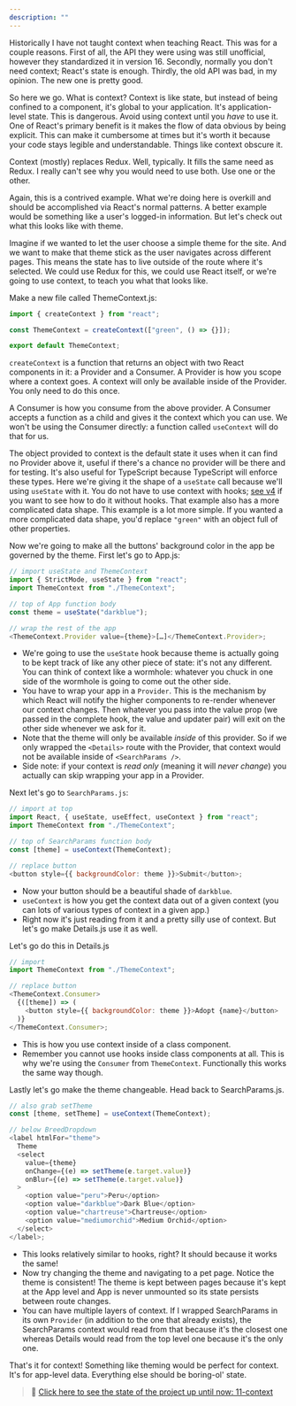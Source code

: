 ```yaml
---
description: ""
---
```


Historically I have not taught context when teaching React. This was for a couple reasons. First of all, the API they were using was still unofficial, however they standardized it in version 16. Secondly, normally you don't need context; React's state is enough. Thirdly, the old API was bad, in my opinion. The new one is pretty good.

So here we go. What is context? Context is like state, but instead of being confined to a component, it's global to your application. It's application-level state. This is dangerous. Avoid using context until you _have_ to use it. One of React's primary benefit is it makes the flow of data obvious by being explicit. This can make it cumbersome at times but it's worth it because your code stays legible and understandable. Things like context obscure it.

Context (mostly) replaces Redux. Well, typically. It fills the same need as Redux. I really can't see why you would need to use both. Use one or the other.

Again, this is a contrived example. What we're doing here is overkill and should be accomplished via React's normal patterns. A better example would be something like a user's logged-in information. But let's check out what this looks like with theme.

Imagine if we wanted to let the user choose a simple theme for the site. And we want to make that theme stick as the user navigates across different pages. This means the state has to live outside of the route where it's selected. We could use Redux for this, we could use React itself, or we're going to use context, to teach you what that looks like.

Make a new file called ThemeContext.js:

```javascript
import { createContext } from "react";

const ThemeContext = createContext(["green", () => {}]);

export default ThemeContext;
```

`createContext` is a function that returns an object with two React components in it: a Provider and a Consumer. A Provider is how you scope where a context goes. A context will only be available inside of the Provider. You only need to do this once.

A Consumer is how you consume from the above provider. A Consumer accepts a function as a child and gives it the context which you can use. We won't be using the Consumer directly: a function called `useContext` will do that for us.

The object provided to context is the default state it uses when it can find no Provider above it, useful if there's a chance no provider will be there and for testing. It's also useful for TypeScript because TypeScript will enforce these types. Here we're giving it the shape of a `useState` call because we'll using `useState` with it. You do not have to use context with hooks; [see v4][v4] if you want to see how to do it without hooks. That example also has a more complicated data shape. This example is a lot more simple. If you wanted a more complicated data shape, you'd replace `"green"` with an object full of other properties.

Now we're going to make all the buttons' background color in the app be governed by the theme. First let's go to App.js:

```javascript
// import useState and ThemeContext
import { StrictMode, useState } from "react";
import ThemeContext from "./ThemeContext";

// top of App function body
const theme = useState("darkblue");

// wrap the rest of the app
<ThemeContext.Provider value={theme}>[…]</ThemeContext.Provider>;
```

- We're going to use the `useState` hook because theme is actually going to be kept track of like any other piece of state: it's not any different. You can think of context like a wormhole: whatever you chuck in one side of the wormhole is going to come out the other side.
- You have to wrap your app in a `Provider`. This is the mechanism by which React will notify the higher components to re-render whenever our context changes. Then whatever you pass into the value prop (we passed in the complete hook, the value and updater pair) will exit on the other side whenever we ask for it.
- Note that the theme will only be available _inside_ of this provider. So if we only wrapped the `<Details>` route with the Provider, that context would not be available inside of `<SearchParams />`.
- Side note: if your context is _read only_ (meaning it will _never change_) you actually can skip wrapping your app in a Provider.

Next let's go to `SearchParams.js`:

```javascript
// import at top
import React, { useState, useEffect, useContext } from "react";
import ThemeContext from "./ThemeContext";

// top of SearchParams function body
const [theme] = useContext(ThemeContext);

// replace button
<button style={{ backgroundColor: theme }}>Submit</button>;
```

- Now your button should be a beautiful shade of `darkblue`.
- `useContext` is how you get the context data out of a given context (you can lots of various types of context in a given app.)
- Right now it's just reading from it and a pretty silly use of context. But let's go make Details.js use it as well.

Let's go do this in Details.js

```javascript
// import
import ThemeContext from "./ThemeContext";

// replace button
<ThemeContext.Consumer>
  {([theme]) => (
    <button style={{ backgroundColor: theme }}>Adopt {name}</button>
  )}
</ThemeContext.Consumer>;
```

- This is how you use context inside of a class component.
- Remember you cannot use hooks inside class components at all. This is why we're using the `Consumer` from `ThemeContext`. Functionally this works the same way though.

Lastly let's go make the theme changeable. Head back to SearchParams.js.

```javascript
// also grab setTheme
const [theme, setTheme] = useContext(ThemeContext);

// below BreedDropdown
<label htmlFor="theme">
  Theme
  <select
    value={theme}
    onChange={(e) => setTheme(e.target.value)}
    onBlur={(e) => setTheme(e.target.value)}
  >
    <option value="peru">Peru</option>
    <option value="darkblue">Dark Blue</option>
    <option value="chartreuse">Chartreuse</option>
    <option value="mediumorchid">Medium Orchid</option>
  </select>
</label>;
```

- This looks relatively similar to hooks, right? It should because it works the same!
- Now try changing the theme and navigating to a pet page. Notice the theme is consistent! The theme is kept between pages because it's kept at the App level and App is never unmounted so its state persists between route changes.
- You can have multiple layers of context. If I wrapped SearchParams in its own `Provider` (in addition to the one that already exists), the SearchParams context would read from that because it's the closest one whereas Details would read from the top level one because it's the only one.

That's it for context! Something like theming would be perfect for context. It's for app-level data. Everything else should be boring-ol' state.

> 🏁 [Click here to see the state of the project up until now: 11-context][step]

[step]: https://github.com/btholt/citr-v6-project/tree/master/11-context
[v4]: https://btholt.github.io/complete-intro-to-react-v4/context

